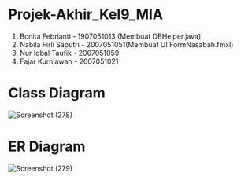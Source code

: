 # Projek-Akhir_Kel9_MIA

1. Bonita Febrianti - 1907051013  (Membuat DBHelper.java)
2. Nabila Firli Saputri - 2007051051(Membuat UI FormNasabah.fmxl)
3. Nur Iqbal Taufik - 2007051059
4. Fajar Kurniawan - 2007051021

# Class Diagram
![Screenshot (278)](https://user-images.githubusercontent.com/95564998/147454083-b40fcc6f-f7ad-48f3-8516-03c735febab8.png)

# ER Diagram
![Screenshot (279)](https://user-images.githubusercontent.com/95564998/147454219-e4d56e30-1b46-4f1a-a21a-5efee83a72f0.png)




